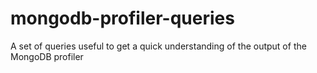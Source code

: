 # mongodb-profiler-queries
A set of queries useful to get a quick understanding of the output of the MongoDB profiler
